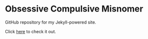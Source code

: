 # Obsessive Compulsive Misnomer

GitHub repository for my Jekyll-powered site.

Click [here](http://obsessivecompulsivemisnomer.com/) to check it out.
